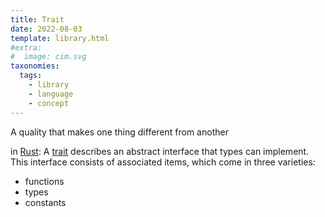 ```yaml
---
title: Trait
date: 2022-08-03
template: library.html
#extra:
#  image: cim.svg
taxonomies:
  tags:
    - library
    - language
    - concept
---
```

A quality that makes one thing different from another

in [Rust](rust):
A [trait](https://doc.rust-lang.org/reference/items/traits.html) describes an abstract interface that types can implement. This interface consists of associated items, which come in three varieties:
  - functions
  - types
  - constants

